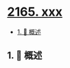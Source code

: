 # [2165. xxx](https://github.com/Tdahuyou/TNotes.leetcode/tree/main/notes/2165.%20xxx)

<!-- region:toc -->

- [1. 📝 概述](#1--概述)

<!-- endregion:toc -->

## 1. 📝 概述
